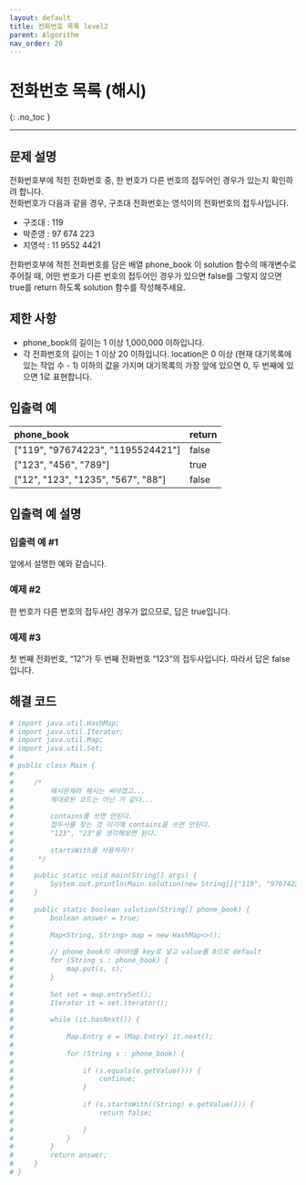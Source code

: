```yaml
---
layout: default
title: 전화번호 목록 level2
parent: Algorithm
nav_order: 20
---
```


# 전화번호 목록 (해시)
{: .no_toc }

---

## 문제 설명

전화번호부에 적힌 전화번호 중, 한 번호가 다른 번호의 접두어인 경우가 있는지 확인하려 합니다.  
전화번호가 다음과 같을 경우, 구조대 전화번호는 영석이의 전화번호의 접두사입니다.  

* 구조대 : 119
* 박준영 : 97 674 223
* 지영석 : 11 9552 4421

전화번호부에 적힌 전화번호를 담은 배열 phone_book 이 solution 함수의 매개변수로 주어질 때, 어떤 번호가 다른 번호의 접두어인 경우가 있으면 false를 그렇지 않으면 true를 return 하도록 solution 함수를 작성해주세요.  



## 제한 사항

* phone_book의 길이는 1 이상 1,000,000 이하입니다.
* 각 전화번호의 길이는 1 이상 20 이하입니다.                                                                     location은 0 이상 (현재 대기목록에 있는 작업 수 - 1) 이하의 값을 가지며 대기목록의 가장 앞에 있으면 0, 두 번째에 있으면 1로 표현합니다.

## 입출력 예

| phone_book                          | return     |
|:------------------------------------|:-----------|
| ["119", "97674223", "1195524421"]   | false      |
| ["123", "456", "789"]                 | true       |
| ["12", "123", "1235", "567", "88"]      | false      |

## 입출력 예 설명

### 입출력 예 #1

앞에서 설명한 예와 같습니다.

### 예제 #2

한 번호가 다른 번호의 접두사인 경우가 없으므로, 답은 true입니다.

### 예제 #3

첫 번째 전화번호, “12”가 두 번째 전화번호 “123”의 접두사입니다. 따라서 답은 false입니다.  

## 해결 코드
```yaml
# import java.util.HashMap;
# import java.util.Iterator;
# import java.util.Map;
# import java.util.Set;
# 
# public class Main {
# 
#     /*
#         해시문제라 해시는 써야겠고...
#         제대로된 코드는 아닌 거 같다...
# 
#         contains를 쓰면 안된다.
#         접두사를 찾는 것 이기에 contains를 쓰면 안된다.
#         "123", "23"을 생각해보면 된다.
# 
#         startsWith를 사용하자!!
#      */
# 
#     public static void main(String[] args) {
#         System.out.println(Main.solution(new String[]{"119", "97674223", "1195524421"}));
#     }
# 
#     public static boolean solution(String[] phone_book) {
#         boolean answer = true;
# 
#         Map<String, String> map = new HashMap<>();
# 
#         // phone_book의 데이터를 key로 넣고 value를 0으로 default
#         for (String s : phone_book) {
#             map.put(s, s);
#         }
# 
#         Set set = map.entrySet();
#         Iterator it = set.iterator();
# 
#         while (it.hasNext()) {
# 
#             Map.Entry e = (Map.Entry) it.next();
# 
#             for (String s : phone_book) {
# 
#                 if (s.equals(e.getValue())) {
#                     continue;
#                 }
# 
#                 if (s.startsWith((String) e.getValue())) {
#                     return false;
# 
#                 }
#             }
#         }
#         return answer;
#     }
# }
```